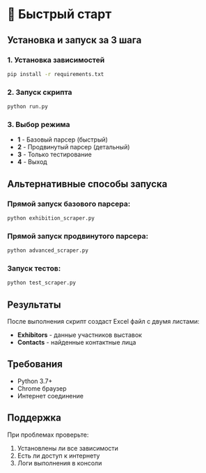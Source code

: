 # 🚀 Быстрый старт

## Установка и запуск за 3 шага

### 1. Установка зависимостей
```bash
pip install -r requirements.txt
```

### 2. Запуск скрипта
```bash
python run.py
```

### 3. Выбор режима
- **1** - Базовый парсер (быстрый)
- **2** - Продвинутый парсер (детальный)  
- **3** - Только тестирование
- **4** - Выход

## Альтернативные способы запуска

### Прямой запуск базового парсера:
```bash
python exhibition_scraper.py
```

### Прямой запуск продвинутого парсера:
```bash
python advanced_scraper.py
```

### Запуск тестов:
```bash
python test_scraper.py
```

## Результаты

После выполнения скрипт создаст Excel файл с двумя листами:
- **Exhibitors** - данные участников выставок
- **Contacts** - найденные контактные лица

## Требования

- Python 3.7+
- Chrome браузер
- Интернет соединение

## Поддержка

При проблемах проверьте:
1. Установлены ли все зависимости
2. Есть ли доступ к интернету
3. Логи выполнения в консоли 